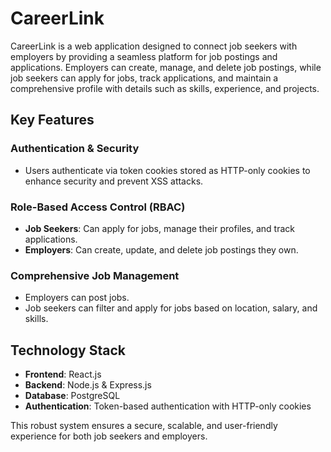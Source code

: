 # CareerLink

CareerLink is a web application designed to connect job seekers with employers by providing a seamless platform for job postings and applications. Employers can create, manage, and delete job postings, while job seekers can apply for jobs, track applications, and maintain a comprehensive profile with details such as skills, experience, and projects.

## Key Features

### Authentication & Security
- Users authenticate via token cookies stored as HTTP-only cookies to enhance security and prevent XSS attacks.

### Role-Based Access Control (RBAC)
- **Job Seekers**: Can apply for jobs, manage their profiles, and track applications.
- **Employers**: Can create, update, and delete job postings they own.

### Comprehensive Job Management
- Employers can post jobs.
- Job seekers can filter and apply for jobs based on location, salary, and skills.

## Technology Stack

- **Frontend**: React.js  
- **Backend**: Node.js & Express.js  
- **Database**: PostgreSQL  
- **Authentication**: Token-based authentication with HTTP-only cookies  

This robust system ensures a secure, scalable, and user-friendly experience for both job seekers and employers.

